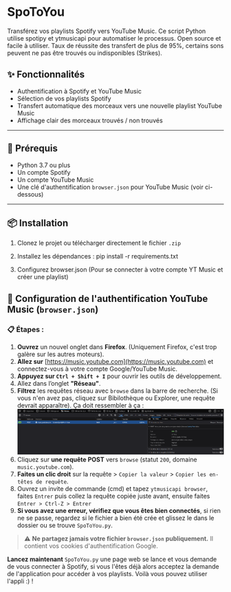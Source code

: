 # SpoToYou

Transférez vos playlists Spotify vers YouTube Music. Ce script Python utilise spotipy et ytmusicapi pour automatiser le processus. Open source et facile à utiliser.
Taux de réussite des transfert de plus de 95%, certains sons peuvent ne pas être trouvés ou indisponibles (Strikes).

## ✨ Fonctionnalités

- Authentification à Spotify et YouTube Music
- Sélection de vos playlists Spotify
- Transfert automatique des morceaux vers une nouvelle playlist YouTube Music
- Affichage clair des morceaux trouvés / non trouvés

---

## 🔧 Prérequis

- Python 3.7 ou plus
- Un compte Spotify
- Un compte YouTube Music
- Une clé d'authentification `browser.json` pour YouTube Music (voir ci-dessous)

---

## 📦 Installation

1. Clonez le projet ou télécharger directement le fichier `.zip`

2. Installez les dépendances : pip install -r requirements.txt

3. Configurez browser.json (Pour se connecter à votre compte YT Music et créer une playlist)

## 🔐 Configuration de l'authentification YouTube Music (`browser.json`)

### 📋 Étapes :

1. **Ouvrez** un nouvel onglet dans **Firefox**. (Uniquement Firefox, c'est trop galère sur les autres moteurs).
2. **Allez sur** [https://music.youtube.com](https://music.youtube.com) et connectez-vous à votre compte Google/YouTube Music.
3. **Appuyez sur `Ctrl + Shift + I`** pour ouvrir les outils de développement.
4. Allez dans l’onglet **"Réseau"**.
5. **Filtrez** les requêtes réseau avec `browse` dans la barre de recherche. (Si vous n'en avez pas, cliquez sur Bibilothèque ou Explorer, une requête devrait apparaître).
Ça doit ressembler à ça : ![Aperçu](demo.png)
6. Cliquez sur **une requête POST** vers `browse` (statut `200`, domaine `music.youtube.com`).
7. **Faites un clic droit** sur la requête > `Copier la valeur` > `Copier les en-têtes de requête`.
8. Ouvrez un invite de commande (cmd) et tapez `ytmusicapi browser`, faites `Entrer` puis collez la requête copiée juste avant, ensuite faites `Entrer > Ctrl-Z > Entrer`
9. **Si vous avez une erreur, vérifiez que vous êtes bien connectés**, si rien ne se passe, regardez si le fichier a bien été crée et glissez le dans le dossier ou se trouve `SpoToYou.py`.

> ⚠️ **Ne partagez jamais votre fichier `browser.json` publiquement.** Il contient vos cookies d'authentification Google.

**Lancez maintenant** `SpoToYou.py` une page web se lance et vous demande de vous connecter à Spotify, si vous l'êtes déjà alors acceptez la demande de l'application pour accéder à vos playlists.
Voilà vous pouvez utiliser l'appli :) !

